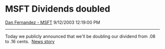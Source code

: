 <div id="page">

# MSFT Dividends doubled

[Dan Fernandez -
MSFT](https://social.msdn.microsoft.com/profile/Dan%20Fernandez%20-%20MSFT)
9/12/2003 12:19:00 PM

-----

<div id="content">

Today we publicly announced that we'll be doubling our dividend from .08
to .16 cents.  [News
story](http://story.news.yahoo.com/news?tmpl=story&cid=581&ncid=581&e=1&u=/nm/20030912/tc_nm/tech_microsoft_dc)

</div>

</div>
